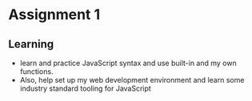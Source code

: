 # Assignment 1

## Learning
- learn and practice JavaScript syntax and use built-in and my own functions.
- Also, help set up my web development environment and learn some industry standard tooling for JavaScript
